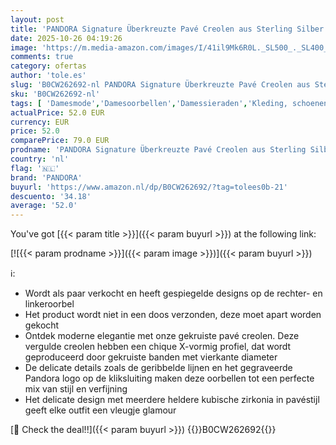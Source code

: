 ```yaml
---
layout: post
title: 'PANDORA Signature Überkreuzte Pavé Creolen aus Sterling Silber mit Zirkonia  293150C01'
date: 2025-10-26 04:19:26
image: 'https://m.media-amazon.com/images/I/41il9Mk6R0L._SL500_._SL400_.jpg'
comments: true
category: ofertas
author: 'tole.es'
slug: 'B0CW262692-nl PANDORA Signature Überkreuzte Pavé Creolen aus Sterling...'
sku: 'B0CW262692-nl'
tags: [ 'Damesmode','Damesoorbellen','Damessieraden','Kleding, schoenen & sieraden','Kleding, schoenen en sieraden','pandora','🇳🇱', ]
actualPrice: 52.0 EUR
currency: EUR
price: 52.0
comparePrice: 79.0 EUR
prodname: 'PANDORA Signature Überkreuzte Pavé Creolen aus Sterling Silber mit Zirkonia  293150C01'
country: 'nl'
flag: '🇳🇱'
brand: 'PANDORA'
buyurl: 'https://www.amazon.nl/dp/B0CW262692/?tag=tolees0b-21'
descuento: '34.18'
average: '52.0'
---
```


You've got [{{< param title >}}]({{< param buyurl >}}) at the following link:

[![{{< param prodname >}}]({{< param image >}})]({{< param buyurl >}})

ℹ️:

- Wordt als paar verkocht en heeft gespiegelde designs op de rechter- en linkeroorbel
- Het product wordt niet in een doos verzonden, deze moet apart worden gekocht
- Ontdek moderne elegantie met onze gekruiste pavé creolen. Deze vergulde creolen hebben een chique X-vormig profiel, dat wordt geproduceerd door gekruiste banden met vierkante diameter
- De delicate details zoals de geribbelde lijnen en het gegraveerde Pandora logo op de kliksluiting maken deze oorbellen tot een perfecte mix van stijl en verfijning
- Het delicate design met meerdere heldere kubische zirkonia in pavéstijl geeft elke outfit een vleugje glamour

[🛒 Check the deal!!]({{< param buyurl >}})
{{<world>}}B0CW262692{{</world>}}
